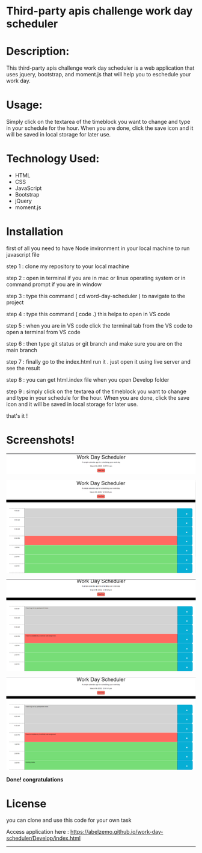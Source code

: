 # Third-party apis challenge work day scheduler

# Description:

This third-party apis challenge work day scheduler is a web application that uses jquery, bootstrap, and moment.js that will help  you to eschedule your work day. 

# Usage:

Simply click on the textarea of the timeblock you want to change and type in your schedule for the hour. When you are done, click the save icon and it will be saved in local storage for later use.

# Technology Used:

* HTML
* CSS
* JavaScript
* Bootstrap
* jQuery
* moment.js

# Installation

first of all you need to have Node invironment in your local machine to run javascript file

step 1 : clone my repository to your local machine

step 2 :  open in terminal if you are in mac or linux operating system or in command prompt if you are in window

step 3 : type this command  ( cd word-day-scheduler  ) to navigate to the project

step 4 : type this command ( code .) this helps to open in VS code

step 5 : when you are in VS code click the terminal tab from the VS code to open a terminal from VS code

step 6 : then type git status or git branch and make sure you are on the main branch

step 7 : finally go to the index.html run it . just open it using live server and see the result

step 8 : you can get html.index file when you open Develop folder

step 9 : simply click on the textarea of the timeblock you want to change and type in your schedule for the hour. When you are done, click the save icon and it will be saved in local storage for later use.

that's it !

# Screenshots!


![1678354701166](image/README/1678354701166.png)

![1678354730206](image/README/1678354730206.png)


![1678354897094](image/README/1678354897094.png)


![1678354980743](image/README/1678354980743.png)

**Done!  congratulations**

# License

you can clone and use this code for your own task

Access application here :  https://abelzemo.github.io/work-day-scheduler/Develop/index.html

---
